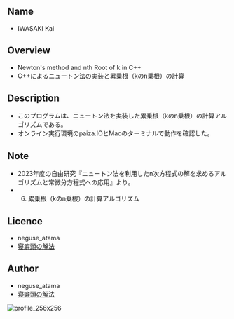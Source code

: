 ## Name
* IWASAKI Kai

## Overview
* Newton's method and nth Root of k in C++
* C++によるニュートン法の実装と累乗根（kのn乗根）の計算

## Description
* このプログラムは、ニュートン法を実装した累乗根（kのn乗根）の計算アルゴリズムである。
* オンライン実行環境のpaiza.IOとMacのターミナルで動作を確認した。

## Note
* 2023年度の自由研究『ニュートン法を利用したn次方程式の解を求めるアルゴリズムと常微分方程式への応用』より。
* 06. 累乗根（kのn乗根）の計算アルゴリズム

## Licence
* neguse_atama
* [寝癖頭の解法](https://github.com/neguseatama/)

## Author
* neguse_atama
* [寝癖頭の解法](https://neguse-atama.hatenablog.com)

![profile_256x256](https://user-images.githubusercontent.com/62793333/79065145-f3a2a180-7ce8-11ea-9b33-0973ec940251.png)
